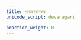 ```yaml
---
title: भारावतारस्तवः
unicode_script: devanagari

practice_weight: 0
---
```


<div class="js_include" url="/kAvya/content/TIkA/padyam/rAjArAmasuta-shankaraH/stotram/bhArAvatArastavaH/"  newLevelForH1="2" includeTitle="true"> </div>  
